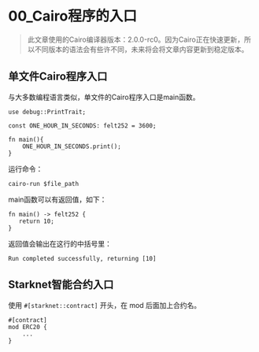 ﻿# 00\_Cairo程序的入口
> 此文章使用的Cairo编译器版本：2.0.0-rc0。因为Cairo正在快速更新，所以不同版本的语法会有些许不同，未来将会将文章内容更新到稳定版本。
## 单文件Cairo程序入口
与大多数编程语言类似，单文件的Cairo程序入口是main函数。

```
use debug::PrintTrait;

const ONE_HOUR_IN_SECONDS: felt252 = 3600;

fn main(){
    ONE_HOUR_IN_SECONDS.print();
}
```

运行命令：

```
cairo-run $file_path
```

main函数可以有返回值，如下：

```
fn main() -> felt252 {
   return 10; 
}
```

返回值会输出在这行的中括号里：<br>
```
Run completed successfully, returning [10]
```

## Starknet智能合约入口

使用 `#[starknet::contract]` 开头，在 mod 后面加上合约名。

```
#[contract]
mod ERC20 {
	...
}
```
